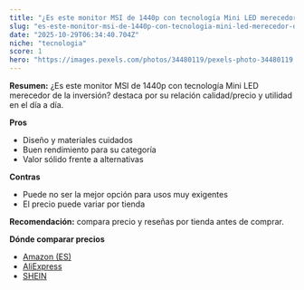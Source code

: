 ```yaml
---
title: "¿Es este monitor MSI de 1440p con tecnología Mini LED merecedor de la inversión?"
slug: "es-este-monitor-msi-de-1440p-con-tecnologia-mini-led-merecedor-de-la-inversion"
date: "2025-10-29T06:34:40.704Z"
niche: "tecnologia"
score: 1
hero: "https://images.pexels.com/photos/34480119/pexels-photo-34480119.jpeg?auto=compress&cs=tinysrgb&fit=crop&h=627&w=1200&auto=compress&cs=tinysrgb&w=1200&h=675&fit=crop"
---
```


**Resumen:** ¿Es este monitor MSI de 1440p con tecnología Mini LED merecedor de la inversión? destaca por su relación calidad/precio y utilidad en el día a día.

**Pros**
- Diseño y materiales cuidados
- Buen rendimiento para su categoría
- Valor sólido frente a alternativas

**Contras**
- Puede no ser la mejor opción para usos muy exigentes
- El precio puede variar por tienda

**Recomendación:** compara precio y reseñas por tienda antes de comprar.

**Dónde comparar precios**
- [Amazon (ES)](https://www.amazon.es/s?k=%C2%BFEs%20este%20monitor%20MSI%20de%201440p%20con%20tecnolog%C3%ADa%20Mini%20LED%20merecedor%20de%20la%20inversi%C3%B3n%3F&tag=teknovashop25-21)
- [AliExpress](https://www.aliexpress.com/wholesale?SearchText=%C2%BFEs%20este%20monitor%20MSI%20de%201440p%20con%20tecnolog%C3%ADa%20Mini%20LED%20merecedor%20de%20la%20inversi%C3%B3n%3F)
- [SHEIN](https://www.shein.com/pdsearch/%C2%BFEs%20este%20monitor%20MSI%20de%201440p%20con%20tecnolog%C3%ADa%20Mini%20LED%20merecedor%20de%20la%20inversi%C3%B3n%3F)